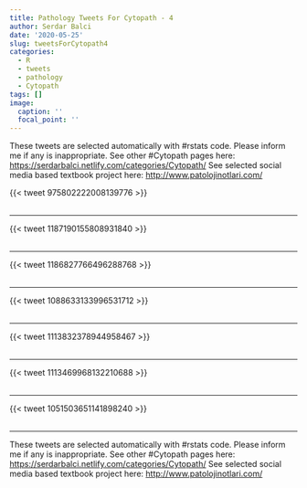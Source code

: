 ```yaml
---
title: Pathology Tweets For Cytopath - 4
author: Serdar Balci
date: '2020-05-25'
slug: tweetsForCytopath4
categories:
  - R
  - tweets
  - pathology
  - Cytopath
tags: []
image:
  caption: ''
  focal_point: ''
---
```



These tweets are selected automatically with #rstats code. Please inform me if any is inappropriate.
See other #Cytopath pages here: https://serdarbalci.netlify.com/categories/Cytopath/ 
See selected social media based textbook project here: http://www.patolojinotlari.com/

{{< tweet 975802222008139776 >}}
<br>
<br>
<hr>
{{< tweet 1187190155808931840 >}}
<br>
<br>
<hr>
{{< tweet 1186827766496288768 >}}
<br>
<br>
<hr>
{{< tweet 1088633133996531712 >}}
<br>
<br>
<hr>
{{< tweet 1113832378944958467 >}}
<br>
<br>
<hr>
{{< tweet 1113469968132210688 >}}
<br>
<br>
<hr>
{{< tweet 1051503651141898240 >}}
<br>
<br>
<hr>


These tweets are selected automatically with #rstats code. Please inform me if any is inappropriate.
See other #Cytopath pages here: https://serdarbalci.netlify.com/categories/Cytopath/ 
See selected social media based textbook project here: http://www.patolojinotlari.com/
